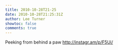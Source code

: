 ```yaml
---
title: 2010-10-28T21-25
date: 2010-10-28T21:25:31Z
author: Lee Turner
showtoc: false
comments: true
---
```


Peeking from behind a paw http://instagr.am/p/F5Ui/


